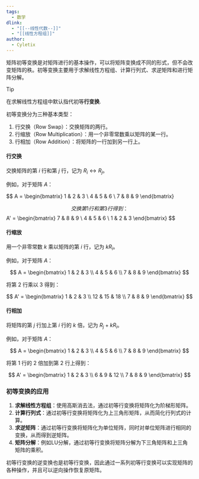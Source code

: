 ```yaml
---
tags:
  - 数学
dlink:
  - "[[--线性代数--]]"
  - "[[线性方程组]]"
author:
  - Cyletix
---
```

矩阵初等变换是对矩阵进行的基本操作，可以将矩阵变换成不同的形式，但不会改变矩阵的秩。初等变换主要用于求解线性方程组、计算行列式、求逆矩阵和进行矩阵分解。

>[!tip]
在求解线性方程组中默认指代初等**行变换**. 

初等变换分为三种基本类型：

1. 行交换（Row Swap）：交换矩阵的两行。
2. 行缩放（Row Multiplication）：用一个非零常数乘以矩阵的某一行。
3. 行相加（Row Addition）：将矩阵的一行加到另一行上。

#### 行交换

交换矩阵的第 $i$ 行和第 $j$ 行，记为 $R_i \leftrightarrow R_j$。

例如，对于矩阵 $A$：

$$
A = \begin{bmatrix}
1 & 2 & 3 \\
4 & 5 & 6 \\
7 & 8 & 9
\end{bmatrix}

$$
交换第 1 行和第 3 行得到：
$$
A' = \begin{bmatrix}
7 & 8 & 9 \\
4 & 5 & 6 \\
1 & 2 & 3
\end{bmatrix}
$$

#### 行缩放

用一个非零常数 $k$ 乘以矩阵的第 $i$ 行，记为 $kR_i$。

例如，对于矩阵 $A$：

$$
A = \begin{bmatrix}
1 & 2 & 3 \\
4 & 5 & 6 \\
7 & 8 & 9
\end{bmatrix}
$$

将第 2 行乘以 3 得到：

$$
A' = \begin{bmatrix}
1 & 2 & 3 \\
12 & 15 & 18 \\
7 & 8 & 9
\end{bmatrix}
$$

#### 行相加

将矩阵的第 $j$ 行加上第 $i$ 行的 $k$ 倍，记为 $R_j + kR_i$。

例如，对于矩阵 $A$：

$$
A = \begin{bmatrix}
1 & 2 & 3 \\
4 & 5 & 6 \\
7 & 8 & 9
\end{bmatrix}
$$

将第 1 行的 2 倍加到第 2 行上得到：

$$
A' = \begin{bmatrix}
1 & 2 & 3 \\
6 & 9 & 12 \\
7 & 8 & 9
\end{bmatrix}
$$

### 初等变换的应用

1. **求解线性方程组**：使用高斯消去法，通过初等行变换将矩阵化为阶梯形矩阵。
2. **计算行列式**：通过初等行变换将矩阵化为上三角形矩阵，从而简化行列式的计算。
3. **求逆矩阵**：通过初等行变换将矩阵化为单位矩阵，同时对单位矩阵进行相同的变换，从而得到逆矩阵。
4. **矩阵分解**：例如LU分解，通过初等行变换将矩阵分解为下三角矩阵和上三角矩阵的乘积。

初等行变换的逆变换也是初等行变换，因此通过一系列初等行变换可以实现矩阵的各种操作，并且可以逆向操作恢复原矩阵。
